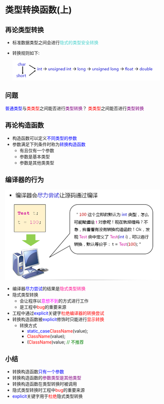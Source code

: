 # 类型转换函数(上)
## 再论类型转换
- 标准数据类型之间会进行<font color=MediumTurquoise>隐式的类型安全转换</font>
- 转换规则如下:

  ![Alt text](image.png)


## 问题
<font color=blue>普通类型</font>与<font color=red>类类型</font>之间能否进行<font color=purple>类型转换</font>？
<font color=red>类类型</font>之间能否进行<font color=purple>类型转换</font>

## 再论构造函数
- 构造函数可以定义<font color=blue>不同类型的参数</font>
- 参数满足下列条件时称为<font color=blue>转换构造函数</font>
  - 有且仅有一个参数
  - 参数是基本类型
  - 参数是其他类类型
  
## 编译器的行为

![Alt text](image-1.png)

- 编译器<font color=blue>尽力尝试</font>的结果是<font color=deeppink>隐式类型转换</font>
- 隐式类型转换
  - 会让程序以<font color=Fuchsia>意想不到</font>的方式进行工作
  - 是工程中<font color=red>bug</font>的重要来源
- 工程中通过<font color=blue>explicit</font>关键字<font color=red>杜绝编译器的转换尝试</font>
- 转换构造函数被<font color=blue>explicit</font>修饰时只能进行<font color=red>显示转换</font>
  - 转换方式
    - <font color=blue>static_case</font><font color=red>ClassName</font>(value);
    - <font color=red>ClassName</font>(value);
    - (<font color=red>ClassName</font>)value;<font color=green> // 不推荐</font>
  
## 小结
- 转换构造函数<font color=blue>只有一个参数</font>
- 转换构造函数的<font color=purple>参数类型是其他类型</font>
- 转换构造函数在类型转换时被调用
- 隐式类型转换时工程中<font color=red>bug</font>的重要来源
- <font color=blue>explicit</font>关键字用于<font color=red>杜绝</font>隐式类型转换